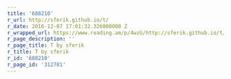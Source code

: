 ```yaml
---
title: '688210'
r_url: http://sferik.github.io/t/
r_date: 2016-12-07 17:01:32.326000000 Z
r_wrapped_url: https://www.reading.am/p/4wzG/http://sferik.github.io/t/
r_page_description: ''
r_page_title: T by sferik
r_title: T by sferik
r_id: '688210'
r_page_id: '312781'
---
```


